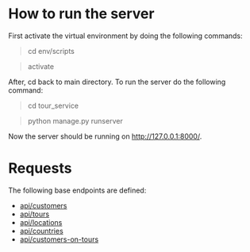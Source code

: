 # How to run the server

First activate the virtual environment by doing the following commands:


> cd env/scripts

> activate


After, cd back to main directory. To run the server do the following command:

> cd tour_service

> python manage.py runserver


Now the server should be running on <a  href="http://127.0.0.1:8000/">http://127.0.0.1:8000/</a>.


# Requests

The following base endpoints are defined:
<ul>
	<li><a  href="http://127.0.0.1:8000/v1/api/customers">api/customers</a>
	<li><a  href="http://127.0.0.1:8000/v1/api/tours">api/tours</a>
	<li><a  href="http://127.0.0.1:8000/v1/api/locations">api/locations</a>
    <li><a  href="http://127.0.0.1:8000/v1api/countries">api/countries</a>
    <li><a  href="http://127.0.0.1:8000/v1/api/customers-on-tours">api/customers-on-tours</a>
</ul>


